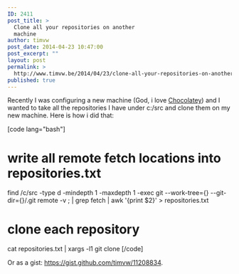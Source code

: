 ```yaml
---
ID: 2411
post_title: >
  Clone all your repositories on another
  machine
author: timvw
post_date: 2014-04-23 10:47:00
post_excerpt: ""
layout: post
permalink: >
  http://www.timvw.be/2014/04/23/clone-all-your-repositories-on-another-machine/
published: true
---
```

<p>Recently I was configuring a new machine (God, i love <a href="https://chocolatey.org/">Chocolatey</a>) and I wanted to take all the repositories I have under c:/src and clone them on my new machine. Here is how i did that:</p>

[code lang="bash"]
# write all remote fetch locations into repositories.txt
find /c/src -type d -mindepth 1 -maxdepth 1 -exec git --work-tree={} --git-dir={}/.git remote -v \; | grep fetch | awk '{print $2}' &gt; repositories.txt

# clone each repository
cat repositories.txt | xargs -l1 git clone
[/code]

<p>Or as a gist: <a href="https://gist.github.com/timvw/11208834">https://gist.github.com/timvw/11208834</a>.</p>